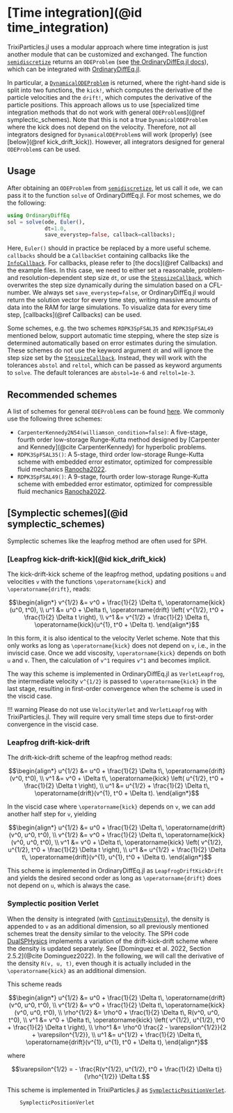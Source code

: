 # [Time integration](@id time_integration)

TrixiParticles.jl uses a modular approach where time integration is just another module
that can be customized and exchanged.
The function [`semidiscretize`](@ref) returns an `ODEProblem`
(see [the OrdinaryDiffEq.jl docs](https://docs.sciml.ai/DiffEqDocs/stable/types/ode_types/)),
which can be integrated with [OrdinaryDiffEq.jl](https://github.com/SciML/OrdinaryDiffEq.jl).

In particular, a [`DynamicalODEProblem`](https://docs.sciml.ai/DiffEqDocs/stable/types/dynamical_types/)
is returned, where the right-hand side is split into two functions, the `kick!`, which
computes the derivative of the particle velocities and the `drift!`, which computes
the derivative of the particle positions.
This approach allows us to use [specialized time integration methods that do not work with
general `ODEProblem`s](@ref symplectic_schemes).
Note that this is not a true `DynamicalODEProblem` where the kick does not depend
on the velocity. Therefore, not all integrators designed for `DynamicalODEProblem`s
will work (properly) (see [below](@ref kick_drift_kick)).
However, all integrators designed for general `ODEProblem`s can be used.

## Usage

After obtaining an `ODEProblem` from [`semidiscretize`](@ref), let us call it `ode`,
we can pass it to the function `solve` of OrdinaryDiffEq.jl.
For most schemes, we do the following:
```julia
using OrdinaryDiffEq
sol = solve(ode, Euler(),
            dt=1.0,
            save_everystep=false, callback=callbacks);
```
Here, `Euler()` should in practice be replaced by a more useful scheme.
`callbacks` should be a `CallbackSet` containing callbacks like the [`InfoCallback`](@ref).
For callbacks, please refer to [the docs](@ref Callbacks) and the example files.
In this case, we need to either set a reasonable, problem- and resolution-dependent
step size `dt`, or use the [`StepsizeCallback`](@ref), which overwrites the step size
dynamically during the simulation based on a CFL-number.
We always set `save_everystep=false`, or OrdinaryDiffEq.jl would return the solution vector
for every time step, writing massive amounts of data into the RAM for large simulations.
To visualize data for every time step, [callbacks](@ref Callbacks) can be used.

Some schemes, e.g. the two schemes `RDPK3SpFSAL35` and `RDPK3SpFSAL49` mentioned below,
support automatic time stepping, where the step size is determined automatically based on
error estimates during the simulation.
These schemes do not use the keyword argument `dt` and will ignore the step size set by
the [`StepsizeCallback`](@ref).
Instead, they will work with the tolerances `abstol` and `reltol`, which can be passed as
keyword arguments to `solve`. The default tolerances are `abstol=1e-6` and `reltol=1e-3`.

## Recommended schemes

A list of schemes for general `ODEProblem`s can be found
[here](https://docs.sciml.ai/DiffEqDocs/stable/solvers/ode_solve/).
We commonly use the following three schemes:
- `CarpenterKennedy2N54(williamson_condition=false)`: A five-stage, fourth order
  low-storage Runge-Kutta method designed by [Carpenter and Kennedy](@cite CarpenterKennedy)
  for hyperbolic problems.
- `RDPK3SpFSAL35()`: A 5-stage, third order low-storage Runge-Kutta scheme with embedded
  error estimator, optimized for compressible fluid mechanics [Ranocha2022](@cite).
- `RDPK3SpFSAL49()`: A 9-stage, fourth order low-storage Runge-Kutta scheme with embedded
  error estimator, optimized for compressible fluid mechanics [Ranocha2022](@cite).

## [Symplectic schemes](@id symplectic_schemes)

Symplectic schemes like the leapfrog method are often used for SPH.

### [Leapfrog kick-drift-kick](@id kick_drift_kick)

The kick-drift-kick scheme of the leapfrog method, updating positions ``u``
and velocities ``v`` with the functions ``\operatorname{kick}`` and ``\operatorname{drift}``,
reads:
```math
\begin{align*}
v^{1/2} &= v^0 + \frac{1}{2} \Delta t\, \operatorname{kick}(u^0, t^0), \\
u^1 &= u^0 + \Delta t\, \operatorname{drift} \left( v^{1/2}, t^0 + \frac{1}{2} \Delta t \right), \\
v^1 &= v^{1/2} + \frac{1}{2} \Delta t\, \operatorname{kick}(u^{1}, t^0 + \Delta t).
\end{align*}
```
In this form, it is also identical to the velocity Verlet scheme.
Note that this only works as long as ``\operatorname{kick}`` does not depend on ``v``, i.e.,
in the inviscid case.
Once we add viscosity, ``\operatorname{kick}`` depends on both ``u`` and ``v``.
Then, the calculation of ``v^1`` requires ``v^1`` and becomes implicit.

The way this scheme is implemented in OrdinaryDiffEq.jl as `VerletLeapfrog`,
the intermediate velocity ``v^{1/2}`` is passed to ``\operatorname{kick}`` in the last stage,
resulting in first-order convergence when the scheme is used in the viscid case.

!!! warning
    Please do not use `VelocityVerlet` and `VerletLeapfrog` with TrixiParticles.jl.
    They will require very small time steps due to first-order convergence in the viscid case.

### Leapfrog drift-kick-drift

The drift-kick-drift scheme of the leapfrog method reads:
```math
\begin{align*}
u^{1/2} &= u^0 + \frac{1}{2} \Delta t\, \operatorname{drift}(v^0, t^0), \\
v^1 &= v^0 + \Delta t\, \operatorname{kick} \left( u^{1/2}, t^0 + \frac{1}{2} \Delta t \right), \\
u^1 &= u^{1/2} + \frac{1}{2} \Delta t\, \operatorname{drift}(v^{1}, t^0 + \Delta t).
\end{align*}
```
In the viscid case where ``\operatorname{kick}`` depends on ``v``, we can add another
half step for ``v``, yielding
```math
\begin{align*}
u^{1/2} &= u^0 + \frac{1}{2} \Delta t\, \operatorname{drift}(v^0, u^0, t^0), \\
v^{1/2} &= v^0 + \frac{1}{2} \Delta t\, \operatorname{kick}(v^0, u^0, t^0), \\
v^1 &= v^0 + \Delta t\, \operatorname{kick} \left( v^{1/2}, u^{1/2}, t^0 + \frac{1}{2} \Delta t \right), \\
u^1 &= u^{1/2} + \frac{1}{2} \Delta t\, \operatorname{drift}(v^{1}, u^{1}, t^0 + \Delta t).
\end{align*}
```
This scheme is implemented in OrdinaryDiffEq.jl as `LeapfrogDriftKickDrift` and yields
the desired second order as long as ``\operatorname{drift}`` does not depend on ``u``,
which is always the case.

### Symplectic position Verlet

When the density is integrated (with [`ContinuityDensity`](@ref)), the density is appended
to ``v`` as an additional dimension, so all previously mentioned schemes treat the density
similar to the velocity.
The SPH code [DualSPHysics](https://github.com/DualSPHysics/DualSPHysics) implements
a variation of the drift-kick-drift scheme where the density is updated separately.
See [Domínguez et al. 2022, Section 2.5.2](@cite Dominguez2022).
In the following, we will call the derivative of the density ``R(v, u, t)``,
even though it is actually included in the ``\operatorname{kick}`` as an additional dimension.

This scheme reads
```math
\begin{align*}
u^{1/2} &= u^0 + \frac{1}{2} \Delta t\, \operatorname{drift}(v^0, u^0, t^0), \\
v^{1/2} &= v^0 + \frac{1}{2} \Delta t\, \operatorname{kick}(v^0, u^0, t^0), \\
\rho^{1/2} &= \rho^0 + \frac{1}{2} \Delta t\, R(v^0, u^0, t^0), \\
v^1 &= v^0 + \Delta t\, \operatorname{kick} \left( v^{1/2}, u^{1/2}, t^0 + \frac{1}{2} \Delta t \right), \\
\rho^1 &= \rho^0 \frac{2 - \varepsilon^{1/2}}{2 + \varepsilon^{1/2}}, \\
u^1 &= u^{1/2} + \frac{1}{2} \Delta t\, \operatorname{drift}(v^{1}, u^{1}, t^0 + \Delta t),
\end{align*}
```
where
```math
\varepsilon^{1/2} = - \frac{R(v^{1/2}, u^{1/2}, t^0 + \frac{1}{2} \Delta t)}{\rho^{1/2}} \Delta t.
```
This scheme is implemented in TrixiParticles.jl as [`SymplecticPositionVerlet`](@ref).

```@docs
    SymplecticPositionVerlet
```
